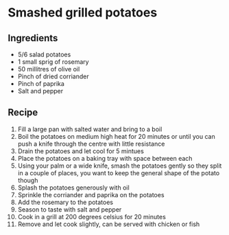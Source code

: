 # Smashed grilled potatoes

## Ingredients
- 5/6 salad potatoes
- 1 small sprig of rosemary
- 50 millitres of olive oil
- Pinch of dried corriander
- Pinch of paprika
- Salt and pepper

## Recipe
1. Fill a large pan with salted water and bring to a boil
2. Boil the potatoes on medium high heat for 20 minutes or until you can push a knife through the centre with little resistance
3. Drain the potatoes and let cool for 5 mintues
4. Place the potatoes on a baking tray with space between each
5. Using your palm or a wide knife, smash the potatoes gently so they split in a couple of places, you want to keep the general shape of the potato though
6. Splash the potatoes generously with oil
7. Sprinkle the corriander and paprika on the potatoes
8. Add the rosemary to the potatoes
9. Season to taste with salt and pepper
10. Cook in a grill at 200 degrees celsius for 20 minutes
11. Remove and let cook slightly, can be served with chicken or fish
